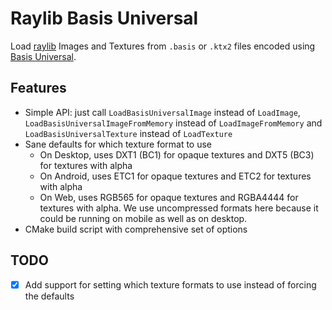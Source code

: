 # Raylib Basis Universal
Load [raylib](https://github.com/raysan5/raylib) Images and Textures from `.basis` or `.ktx2` files encoded using [Basis Universal](https://github.com/BinomialLLC/basis_universal).


## Features
- Simple API: just call `LoadBasisUniversalImage` instead of `LoadImage`, `LoadBasisUniversalImageFromMemory` instead of `LoadImageFromMemory` and `LoadBasisUniversalTexture` instead of `LoadTexture`
- Sane defaults for which texture format to use
  + On Desktop, uses DXT1 (BC1) for opaque textures and DXT5 (BC3) for textures with alpha
  + On Android, uses ETC1 for opaque textures and ETC2 for textures with alpha
  + On Web, uses RGB565 for opaque textures and RGBA4444 for textures with alpha.
    We use uncompressed formats here because it could be running on mobile as well as on desktop.
- CMake build script with comprehensive set of options


## TODO
- [X] Add support for setting which texture formats to use instead of forcing the defaults
